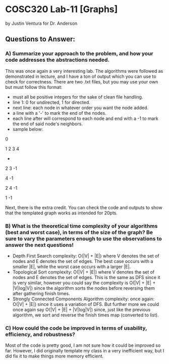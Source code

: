 # COSC320 Lab-11 [Graphs]

by Justin Ventura for Dr. Anderson

## Questions to Answer:

### A) Summarize your approach to the problem, and how your code addresses the abstractions needed.

This was once again a very interesting lab.  The algorithms were followed as demonstrated in lecture, and I have a ton of output which you can use to check for correctness.  There are two .txt files, but you may use your own but must follow this format:

- must all be positive integers for the sake of clean file handling.
- line 1: 0 for undirected, 1 for directed.
- next line: each node in whatever order you want the node added.
- a line with a '-' to mark the end of the nodes.
- each line after will correspond to each node and end with a -1 to mark the end of said node's neighbors.
- sample below:

0

1 2 3 4

-

2 3 -1

4 -1

2 4 -1

1 -1

Next, there is the extra credit.  You can check the code and outputs to show that the templated graph works as intended for 20pts.

### B) What is the theoretical time complexity of your algorithms (best and worst case), in terms of the size of the graph? Be sure to vary the parameters enough to use the observations to answer the next questions!

- Depth First Search complexity: O(|V| + |E|) where V denotes the set of nodes and E denotes the set of edges.  The best case occurs with a smaller |E|, while the worst case occurs with a larger |E|.
- Topological Sort complexity: O(|V| + |E|) where V denotes the set of nodes and E denotes the set of edges.  This is the same as DFS since it is very similar, however you could say the complexity is O(|V| + |E| + |V|log|V|) since the algorithm sorts the nodes before reversing them after gathering finish times.
- Strongly Connected Components Algorithm complexity: once again: O(|V| + |E|) since it uses a variation of DFS.  But further more we could once again say O(|V| + |E| + |V|log|V|) since, just like the previous algorithm, we sort and reverse the finish times map (converted to list).

### C) How could the code be improved in terms of usability, efficiency, and robustness?

Most of the code is pretty good, I am not sure how it could be improved so far.  However, I did originally template my class in a very inefficient way, but I did fix it to make things more memory efficient.
